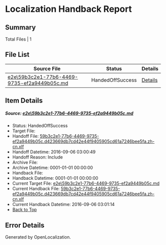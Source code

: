 # <a name='report-top'></a> Localization Handback Report

## Summary
 Total Files | 1

## File List
 Source File | Status | Details 
 ----------- | ------ | ------- 
 [e2e\59b3c2e1-77b6-4469-9735-ef2a9449b05c.md](https://github.com/OpenLocalizationTestOrg/ol-test0/blob/6bb52f3034e345999f2784fbe875585abf6b8e80/e2e/59b3c2e1-77b6-4469-9735-ef2a9449b05c.md) | HandedOffSuccess | [Details](#3143b31c967a6b023043ffe84c176578fa880b912)

## Item Details
##### <a name='3143b31c967a6b023043ffe84c176578fa880b912'></a> Source: [e2e\59b3c2e1-77b6-4469-9735-ef2a9449b05c.md](https://github.com/OpenLocalizationTestOrg/ol-test0/blob/6bb52f3034e345999f2784fbe875585abf6b8e80/e2e/59b3c2e1-77b6-4469-9735-ef2a9449b05c.md)
* Status: HandedOffSuccess
* Target File: 
* Handoff File: [59b3c2e1-77b6-4469-9735-ef2a9449b05c.d423669db7cd42e44f9405905cd61a7246bee5fa.zh-cn.xlf](https://github.com/OpenLocalizationTestOrg/ol-test0-handoff/blob/8b5658258f572be2e2375763db9e82fbd14ada26/ol-handoff/OpenLocalizationTestOrg/ol-test0-zhcn/ci/ht/59b3c2e1-77b6-4469-9735-ef2a9449b05c.d423669db7cd42e44f9405905cd61a7246bee5fa.zh-cn.xlf)
* Handoff Datetime: 2016-09-06 03:00:49
* Handoff Reason: Include
* Archive File: 
* Archive Datetime: 0001-01-01 00:00:00
* Handback File: 
* Handback Datetime: 0001-01-01 00:00:00
* Current Target File: [e2e\59b3c2e1-77b6-4469-9735-ef2a9449b05c.md](https://github.com/OpenLocalizationTestOrg/ol-test0-zhcn/blob/00a13da135587d061b795ba2b090fc056fc1e03d/e2e/59b3c2e1-77b6-4469-9735-ef2a9449b05c.md)
* Current Handback File: [59b3c2e1-77b6-4469-9735-ef2a9449b05c.d423669db7cd42e44f9405905cd61a7246bee5fa.zh-cn.xlf](https://github.com/OpenLocalizationTestOrg/ol-test0-handback/blob/e347a5eb8da552d16de5a56a45244d31fe8d283d/ol-handback/OpenLocalizationTestOrg/ol-test0-zhcn/ci/ht/59b3c2e1-77b6-4469-9735-ef2a9449b05c.d423669db7cd42e44f9405905cd61a7246bee5fa.zh-cn.xlf)
* Current Handback Datetime: 2016-09-06 03:01:14
* [Back to Top](#report-top)


## Error Details

Generated by OpenLocalization.
